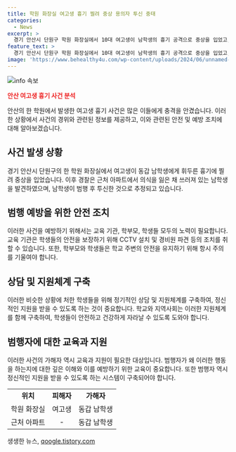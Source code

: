```yaml
---
title: 학원 화장실 여고생 흉기 찔려 중상 용의자 투신 중태
categories:
  - News
excerpt: >
  경기 안산시 단원구 학원 화장실에서 10대 여고생이 남학생의 흉기 공격으로 중상을 입었고, 경찰은 투신을 시도한 남학생을 발견했습니다. 사건 발생 시간은 어제 오후 3시 40분쯤이었으며, 현재 경찰이 용의자를 추적 중에 있습니다. (151자)
feature_text: >
  경기 안산시 단원구 학원 화장실에서 10대 여고생이 남학생의 흉기 공격으로 중상을 입었고, 경찰은 투신을 시도한 남학생을 발견했습니다. 사건 발생 시간은 어제 오후 3시 40분쯤이었으며, 현재 경찰이 용의자를 추적 중에 있습니다. (151자)
image: 'https://www.behealthy4u.com/wp-content/uploads/2024/06/unnamed-file.png'
---
```


<p><img src="https://www.behealthy4u.com/wp-content/uploads/2024/06/unnamed-file.png" alt="info 속보" /></p>

<p><b><span style="color: #ee2323;">안산 여고생 흉기 사건 분석</span></b></p>

<p data-ke-size="size16">안산의 한 학원에서 발생한 여고생 흉기 사건은 많은 이들에게 충격을 안겼습니다. 이러한 상황에서 사건의 경위와 관련된 정보를 제공하고, 이와 관련된 안전 및 예방 조치에 대해 알아보겠습니다.</p>

<h2 data-ke-size="size26">사건 발생 상황</h2>

<p data-ke-size="size16">경기 안산시 단원구의 한 학원 화장실에서 여고생이 동갑 남학생에게 휘두른 흉기에 찔려 중상을 입었습니다. 이후 경찰은 근처 아파트에서 의식을 잃은 채 쓰러져 있는 남학생을 발견하였으며, 남학생이 범행 후 투신한 것으로 추정되고 있습니다.</p>

<h2 data-ke-size="size26">범행 예방을 위한 안전 조치</h2>

<p data-ke-size="size16">이러한 사건을 예방하기 위해서는 교육 기관, 학부모, 학생들 모두의 노력이 필요합니다. 교육 기관은 학생들의 안전을 보장하기 위해 CCTV 설치 및 경비원 파견 등의 조치를 취할 수 있습니다. 또한, 학부모와 학생들은 학교 주변의 안전을 유지하기 위해 항시 주의를 기울여야 합니다.</p>

<h2 data-ke-size="size26">상담 및 지원체계 구축</h2>

<p data-ke-size="size16">이러한 비슷한 상황에 처한 학생들을 위해 정기적인 상담 및 지원체계를 구축하여, 정신적인 지원을 받을 수 있도록 하는 것이 중요합니다. 학교와 지역사회는 이러한 지원체계를 함께 구축하여, 학생들이 안전하고 건강하게 자라날 수 있도록 도와야 합니다.</p>

<h2 data-ke-size="size26">범행자에 대한 교육과 지원</h2>

<p data-ke-size="size16">이러한 사건의 가해자 역시 교육과 지원이 필요한 대상입니다. 범행자가 왜 이러한 행동을 하는지에 대한 깊은 이해와 이를 예방하기 위한 교육이 중요합니다. 또한 범행자 역시 정신적인 지원을 받을 수 있도록 하는 시스템이 구축되어야 합니다.</p>

<table>
    <tbody>
        <tr>
            <td style="text-align: center; height: 17px;"><b>위치</b></td>
            <td style="text-align: center; height: 17px;"><b>피해자</b></td>
            <td style="text-align: center; height: 17px;"><b>가해자</b></td>
        </tr>
        <tr>
            <td style="text-align: center; height: 17px;">학원 화장실</td>
            <td style="text-align: center; height: 17px;">여고생</td>
            <td style="text-align: center; height: 17px;">동갑 남학생</td>
        </tr>
        <tr>
            <td style="text-align: center; height: 17px;">근처 아파트</td>
            <td style="text-align: center; height: 17px;">-</td>
            <td style="text-align: center; height: 17px;">동갑 남학생</td>
        </tr>
    </tbody>
</table>
생생한 뉴스, <a href="https://qoogle.tistory.com" rel="dofollow">qoogle.tistory.com</a>


